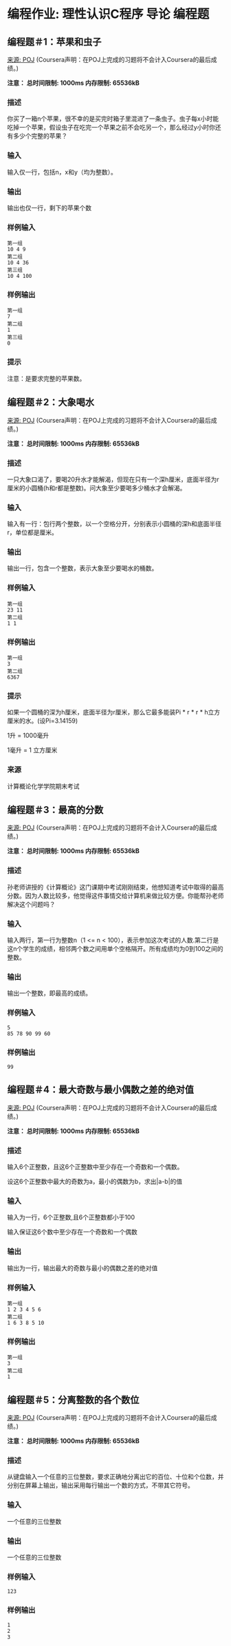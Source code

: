 # 编程作业: 理性认识C程序 导论 编程题

## 编程题＃1：苹果和虫子

[来源: POJ](http://pkuic.openjudge.cn/hw02/1) (Coursera声明：在POJ上完成的习题将不会计入Coursera的最后成绩。)

**注意： 总时间限制: 1000ms 内存限制: 65536kB**

### 描述

你买了一箱n个苹果，很不幸的是买完时箱子里混进了一条虫子。虫子每x小时能吃掉一个苹果，假设虫子在吃完一个苹果之前不会吃另一个，那么经过y小时你还有多少个完整的苹果？

### 输入

输入仅一行，包括n，x和y（均为整数）。

### 输出

输出也仅一行，剩下的苹果个数

### 样例输入

```
第一组
10 4 9
第二组
10 4 36
第三组
10 4 100
```

### 样例输出

```
第一组
7
第二组
1
第三组
0
```

### 提示

注意：是要求完整的苹果数。



## 编程题＃2：大象喝水

[来源: POJ](http://pkuic.openjudge.cn/hw02/2) (Coursera声明：在POJ上完成的习题将不会计入Coursera的最后成绩。)

**注意： 总时间限制: 1000ms 内存限制: 65536kB**

### 描述

一只大象口渴了，要喝20升水才能解渴，但现在只有一个深h厘米，底面半径为r厘米的小圆桶(h和r都是整数)。问大象至少要喝多少桶水才会解渴。

### 输入

输入有一行：包行两个整数，以一个空格分开，分别表示小圆桶的深h和底面半径r，单位都是厘米。

### 输出

输出一行，包含一个整数，表示大象至少要喝水的桶数。

### 样例输入

```
第一组
23 11
第二组
1 1
```

### 样例输出

```
第一组
3
第二组
6367
```

### 提示

如果一个圆桶的深为h厘米，底面半径为r厘米，那么它最多能装Pi * r * r * h立方厘米的水。(设Pi=3.14159)

1升 = 1000毫升

1毫升 = 1 立方厘米

### 来源

计算概论化学学院期末考试



## 编程题＃3：最高的分数

[来源: POJ](http://pkuic.openjudge.cn/hw02/3) (Coursera声明：在POJ上完成的习题将不会计入Coursera的最后成绩。)

**注意： 总时间限制: 1000ms 内存限制: 65536kB**

### 描述

孙老师讲授的《计算概论》这门课期中考试刚刚结束，他想知道考试中取得的最高分数。因为人数比较多，他觉得这件事情交给计算机来做比较方便。你能帮孙老师解决这个问题吗？

### 输入

输入两行，第一行为整数n（1 <= n < 100），表示参加这次考试的人数.第二行是这n个学生的成绩，相邻两个数之间用单个空格隔开。所有成绩均为0到100之间的整数。

### 输出

输出一个整数，即最高的成绩。

### 样例输入

```
5
85 78 90 99 60
```

### 样例输出

```
99
```



## 编程题＃4：最大奇数与最小偶数之差的绝对值

[来源: POJ](http://pkuic.openjudge.cn/hw02/4) (Coursera声明：在POJ上完成的习题将不会计入Coursera的最后成绩。)

**注意： 总时间限制: 1000ms 内存限制: 65536kB**

### 描述

输入6个正整数，且这6个正整数中至少存在一个奇数和一个偶数。

设这6个正整数中最大的奇数为a，最小的偶数为b，求出|a-b|的值

### 输入

输入为一行，6个正整数,且6个正整数都小于100

输入保证这6个数中至少存在一个奇数和一个偶数

### 输出

输出为一行，输出最大的奇数与最小的偶数之差的绝对值

### 样例输入

```
第一组
1 2 3 4 5 6
第二组
1 6 3 8 5 10
```

### 样例输出

```
第一组
3
第二组
1
```



## 编程题＃5：分离整数的各个数位

[来源: POJ](http://pkuic.openjudge.cn/hw02/5) (Coursera声明：在POJ上完成的习题将不会计入Coursera的最后成绩。)

**注意： 总时间限制: 1000ms 内存限制: 65536kB**

### 描述

从键盘输入一个任意的三位整数，要求正确地分离出它的百位、十位和个位数，并分别在屏幕上输出，输出采用每行输出一个数的方式，不带其它符号。

### 输入

一个任意的三位整数

### 输出

一个任意的三位整数

### 样例输入

```
123
```

### 样例输出

```
1
2
3
```